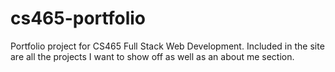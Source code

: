 # cs465-portfolio
Portfolio project for CS465 Full Stack Web Development. Included in the site are all the projects I want to show off as well as an about me section.
